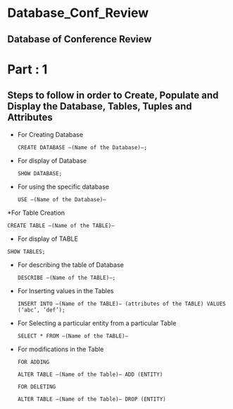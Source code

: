 # Database_Conf_Review
## Database of Conference Review

#  Part : 1
## Steps to follow in order to Create, Populate and Display the Database, Tables, Tuples and Attributes
* For Creating Database

  `CREATE DATABASE —(Name of the Database)—;`

* For display of Database

  `SHOW DATABASE;`

* For using the specific database

  `USE —(Name of the Database)—`

*For Table Creation

  `CREATE TABLE —(Name of the TABLE)—`

 * For display of TABLE

  `SHOW TABLES;`

* For describing the table of Database

  `DESCRIBE —(Name of the TABLE)—;`

* For Inserting values in the Tables

  `INSERT INTO —(Name of the TABLE)— (attributes of the TABLE) VALUES (‘abc’, ’def’);`

* For Selecting a particular entity from a particular Table

  `SELECT * FROM —(Name of the TABLE)—`

* For modifications in the Table

  `FOR ADDING`

  `ALTER TABLE —(Name of the Table)— ADD (ENTITY)`

  `FOR DELETING`

  `ALTER TABLE —(Name of the Table)— DROP (ENTITY)`
